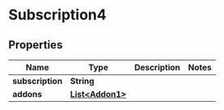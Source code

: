 

# Subscription4


## Properties

| Name | Type | Description | Notes |
|------------ | ------------- | ------------- | -------------|
|**subscription** | **String** |  |  |
|**addons** | [**List&lt;Addon1&gt;**](Addon1.md) |  |  |



